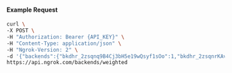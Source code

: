 <!-- Code generated for API Clients. DO NOT EDIT. -->

#### Example Request

```bash
curl \
-X POST \
-H "Authorization: Bearer {API_KEY}" \
-H "Content-Type: application/json" \
-H "Ngrok-Version: 2" \
-d '{"backends":{"bkdhr_2zsqnq9B4Cj3bH5e19wQsyf1sOo":1,"bkdhr_2zsqnrKAvhd5EOVlJ4aO0Vhq9YK":0},"description":"acme weighted","metadata":"{\"environment\": \"staging\"}"}' \
https://api.ngrok.com/backends/weighted
```
